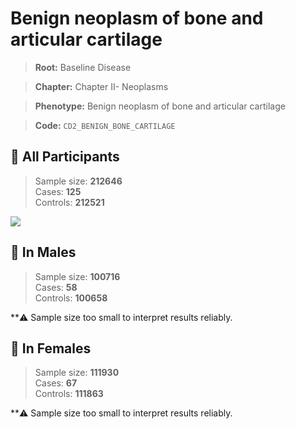 # Benign neoplasm of bone and articular cartilage

> **Root:** Baseline Disease  

> **Chapter:** Chapter II- Neoplasms  

> **Phenotype:** Benign neoplasm of bone and articular cartilage  

> **Code:** `CD2_BENIGN_BONE_CARTILAGE`

## 🧪 All Participants  
> Sample size: **212646**  
> Cases: **125**  
> Controls: **212521**
<img src="/Disease/Figures/ALL/Incidence/CD2_BENIGN_BONE_CARTILAGE.png"/>
<CsvTable src="/Disease/Data/ALL/Incidence/COX_CD2_BENIGN_BONE_CARTILAGE.csv" label="🔍 View full results" />

## 👨 In Males  
> Sample size: **100716**  
> Cases: **58**  
> Controls: **100658**

**⚠️ Sample size too small to interpret results reliably.


## 👩 In Females  
> Sample size: **111930**  
> Cases: **67**  
> Controls: **111863**

**⚠️ Sample size too small to interpret results reliably.

